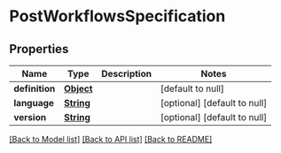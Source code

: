 # PostWorkflowsSpecification
## Properties

Name | Type | Description | Notes
------------ | ------------- | ------------- | -------------
**definition** | [**Object**](.md) |  | [default to null]
**language** | [**String**](string.md) |  | [optional] [default to null]
**version** | [**String**](string.md) |  | [optional] [default to null]

[[Back to Model list]](../README.md#documentation-for-models) [[Back to API list]](../README.md#documentation-for-api-endpoints) [[Back to README]](../README.md)

